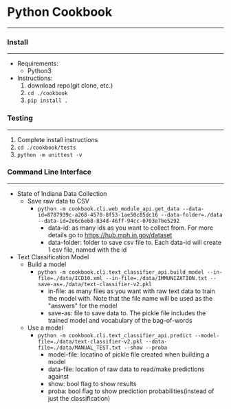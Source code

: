 # Python Cookbook
-----------------

### Install
-----------
* Requirements:
	* Python3
* Instructions:
	1. download repo(git clone, etc.)
	2. `cd ./cookbook`
	3. `pip install .`

### Testing
-----------
1. Complete install instructions
2. `cd ./cookbook/tests`
3. `python -m unittest -v`


### Command Line Interface
--------------------------
* State of Indiana Data Collection
	* Save raw data to CSV
		* `python -m cookbook.cli.web_module_api.get_data --data-id=8787939c-a268-4570-8f53-1ae50c85dc16 --data-folder=./data --data-id=2e6c6eb8-834d-46ff-94cc-0703e7be5292`
			* data-id: as many ids as you want to collect from.  For more details go to https://hub.mph.in.gov/dataset
			* data-folder: folder to save csv file to.  Each data-id will create 1 csv file, named with the id
* Text Classification Model
	* Build a model
		* `python -m cookbook.cli.text_classifier_api.build_model --in-file=./data/ICD10.xml --in-file=./data/IMMUNIZATION.txt --save-as=./data/text-classifier-v2.pkl`
			* in-file: as many files as you want with raw text data to train the model with.  Note that the file name will be used as the "answers" for the model
			* save-as: file to save data to.  The pickle file includes the trained model and vocabulary of the bag-of-words
	* Use a model
		* `python -m cookbook.cli.text_classifier_api.predict --model-file=./data/text-classifier-v2.pkl --data-file=./data/MANUAL_TEST.txt --show --proba`
			* model-file: locatino of pickle file created when building a model
			* data-file: location of raw data to read/make predictions against
			* show: bool flag to show results
			* proba: bool flag to show prediction probabilities(instead of just the classification)